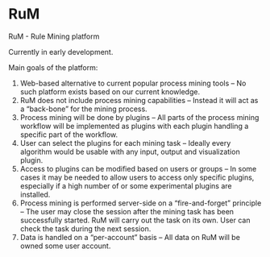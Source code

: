 # RuM
RuM - Rule Mining platform

Currently in early development.


Main goals of the platform:

1. Web-based alternative to current popular process mining tools – No such platform exists based on our current knowledge.
2. RuM does not include process mining capabilities – Instead it will act as a “back-bone” for the mining process.
3. Process mining will be done by plugins – All parts of the process mining workflow will be implemented as plugins with each plugin handling a specific part of the workflow.
4. User can select the plugins for each mining task – Ideally every algorithm would be usable with any input, output and visualization plugin.
5. Access to plugins can be modified based on users or groups – In some cases it may be needed to allow users to access only specific plugins, especially if a high number of or some experimental plugins are installed.
6. Process mining is performed server-side on a “fire-and-forget” principle – The user may close the session after the mining task has been successfully started. RuM will carry out the task on its own. User can check the task during the next session.
7. Data is handled on a “per-account” basis – All data on RuM will be owned some user account. 
